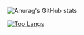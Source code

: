 


![Anurag's GitHub stats](https://github-readme-stats.vercel.app/api?username=lyj0309&count_private=true)

[![Top Langs](https://github-readme-stats.vercel.app/api/top-langs/?username=lyj0309)](https://github.com/anuraghazra/github-readme-stats)
<!--
**lyj0309/lyj0309** is a ✨ _special_ ✨ repository because its `README.md` (this file) appears on your GitHub profile.

Here are some ideas to get you started:

- 🔭 I’m currently working on ...
- 🌱 I’m currently learning ...
- 👯 I’m looking to collaborate on ...
- 🤔 I’m looking for help with ...
- 💬 Ask me about ...
- 📫 How to reach me: ...
- 😄 Pronouns: ...
- ⚡ Fun fact: ...
-->
